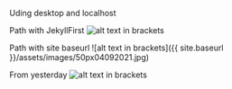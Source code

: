 ---
---

Uding desktop and localhost

Path with JekyllFirst
![alt text in brackets](/JekyllFirst/assets/images/50px04092021.jpg)  


Path with site baseurl
![alt text in brackets]({{ site.baseurl }}/assets/images/50px04092021.jpg)

 
From yesterday
![alt text in brackets](/JekyllFirst/assets/images/IMGabout50by40px03092021.jpg)
